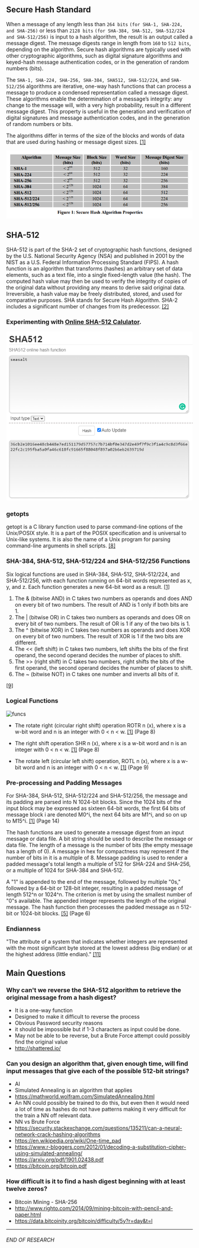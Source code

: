 ## Secure Hash Standard
When a message of any length less than `264 bits` `(for SHA-1, SHA-224, and SHA-256)` or less than `2128 bits` `(for SHA-384, SHA-512, SHA-512/224
and SHA-512/256)` is input to a hash algorithm, the result is an output called a message digest.
The message digests range in length from `160` to `512 bits`, depending on the algorithm. Secure
hash algorithms are typically used with other cryptographic algorithms, such as digital signature
algorithms and keyed-hash message authentication codes, or in the generation of random
numbers (bits).

The `SHA-1, SHA-224, SHA-256, SHA-384, SHA512, SHA-512/224`, and `SHA-512/256` algorithms are iterative, one-way hash
functions that can process a message to produce a condensed representation called a message
digest. These algorithms enable the determination of a message’s integrity: any change to the
message will, with a very high probability, result in a different message digest. This property is
useful in the generation and verification of digital signatures and message authentication codes,
and in the generation of random numbers or bits.

The algorithms differ in terms of the size of the blocks and words of data that are
used during hashing or message digest sizes. [[1]](https://nvlpubs.nist.gov/nistpubs/FIPS/NIST.FIPS.180-4.pdf)

[![SHA Properties](https://github.com/johnshields/SHA512-Calculator/blob/main/workings/images/SHA_properties%20.png?raw=true)](https://nvlpubs.nist.gov/nistpubs/FIPS/NIST.FIPS.180-4.pdf)


## SHA-512
SHA-512 is part of the SHA-2 set of cryptographic hash functions, designed by the U.S. National Security Agency (NSA) and published in 2001 by the NIST as a U.S. Federal Information Processing Standard (FIPS). A hash function is an algorithm that transforms (hashes) an arbitrary set of data elements, such as a text file, into a single fixed-length value (the hash). The computed hash value may then be used to verify the integrity of copies of the original data without providing any means to derive said original data. Irreversible, a hash value may be freely distributed, stored, and used for comparative purposes. SHA stands for Secure Hash Algorithm. SHA-2 includes a significant number of changes from its predecessor. [[2]](https://md5hashing.net/hash/sha512)

### Experimenting with [Online SHA-512 Calulator](https://emn178.github.io/online-tools/sha512.html).
[![Online SHA-512 Calulator](https://github.com/johnshields/SHA512-Calculator/blob/main/workings/images/SHA-512_online.png?raw=true)](https://emn178.github.io/online-tools/sha512.html)

### getopts
getopt is a C library function used to parse command-line options of the Unix/POSIX style. It is a part of the POSIX specification and is universal to Unix-like systems. It is also the name of a Unix program for parsing command-line arguments in shell scripts.
[[8]](https://g.co/kgs/aeVskU)

### SHA-384, SHA-512, SHA-512/224 and SHA-512/256 Functions
Six logical functions are used in SHA-384, SHA-512, SHA-512/224, and SHA-512/256, with each function running on 64-bit words represented as x, y, and z. Each function generates a new 64-bit word as a result. [[1]](https://nvlpubs.nist.gov/nistpubs/FIPS/NIST.FIPS.180-4.pdf)

1. The & (bitwise AND) in C takes two numbers as operands and does AND on every bit of two numbers. The result of AND is 1 only if both bits are 1.
2. The | (bitwise OR) in C takes two numbers as operands and does OR on every bit of two numbers. The result of OR is 1 if any of the two bits is 1.
3. The ^ (bitwise XOR) in C takes two numbers as operands and does XOR on every bit of two numbers. The result of XOR is 1 if the two bits are different.
4. The << (left shift) in C takes two numbers, left shifts the bits of the first operand, the second operand decides the number of places to shift.
5. The >> (right shift) in C takes two numbers, right shifts the bits of the first operand, the second operand decides the number of places to shift.
6. The ~ (bitwise NOT) in C takes one number and inverts all bits of it.

[[9]](https://www.geeksforgeeks.org/bitwise-operators-in-c-cpp/)

### Logical Functions
![funcs](https://user-images.githubusercontent.com/26766163/109554954-d9bea880-7acc-11eb-8464-cd5aea42efd6.png)

* The rotate right (circular right shift) operation ROTR n (x), where x is a w-bit word and n is an integer with 0 < n < w.  [[1]](https://www.nist.gov/publications/secure-hash-standard) (Page 8)


* The right shift operation SHR n (x), where x is a w-bit word and n is an integer with 0 < n < w. [[1]](https://www.nist.gov/publications/secure-hash-standard) (Page 8)

* The rotate left (circular left shift) operation, ROTL n (x), where x is a w-bit word and n is an integer with 0 < n < w.  [[1]](https://www.nist.gov/publications/secure-hash-standard) (Page 9)

### Pre-processing and Padding Messages
For SHA-384, SHA-512, SHA-512/224 and SHA-512/256, the message and its padding are
parsed into N 1024-bit blocks.  Since the 1024 bits of the input block may be
expressed as sixteen 64-bit words, the first 64 bits of message block i are denoted
M0^i, the next 64 bits are M1^i, and so on up to M15^i. [[1]](https://www.nist.gov/publications/secure-hash-standard) (Page 14)

The hash functions are used to generate a message digest from an input message or data file.
A bit string should be used to describe the message or data file.
The length of a message is the number of bits (the empty message has a length of 0).
A message in hex for compactness may represent if the number of bits in it is a multiple of 8.
Message padding is used to render a padded message's total length a multiple of 512 for SHA-224 and SHA-256, or a multiple of 1024 for SHA-384 and SHA-512.

A "1" is appended to the end of the message, followed by multiple "0s," followed by a 64-bit or 128-bit integer, resulting in a padded message of length 512^n or 1024^n.
The criterion is met by using the smallest number of "0"s available. The appended integer represents the length of the original message.
The hash function then processes the padded message as n 512-bit or 1024-bit blocks. [[5]](https://tools.ietf.org/pdf/rfc4634.pdf) (Page 6)

### Endianness
"The attribute of a system that indicates whether integers are represented with the most significant byte stored at the lowest address (big endian) or at the highest address (little endian)." [[11]](https://developer.ibm.com/technologies/systems/articles/au-endianc/)

## Main Questions
### Why can't we reverse the SHA-512 algorithm to retrieve the original message from a hash digest?
* It is a one-way function
* Designed to make it difficult to reverse the process
* Obvious Password security reasons
* it should be impossible but if 1-3 characters as input could be done.
* May not be able to be reverse, but a Brute Force attempt could possibly find the original value
* http://shattered.io/

### Can you design an algorithm that, given enough time, will find input messages that give each of the possible 512-bit strings?
* AI
* Simulated Annealing is an algorithm that applies
* https://mathworld.wolfram.com/SimulatedAnnealing.html
* An NN could possibly be trained to do this, but even then it would need a lot of time as hashes do not have patterns making it very difficult for the train a NN off relevant data.
* NN vs Brute Force
* https://security.stackexchange.com/questions/135211/can-a-neural-network-crack-hashing-algorithms
* https://en.wikipedia.org/wiki/One-time_pad
* https://www.r-bloggers.com/2012/01/decoding-a-substitution-cipher-using-simulated-annealing/
* https://arxiv.org/pdf/1901.02438.pdf
* https://bitcoin.org/bitcoin.pdf

### How difficult is it to find a hash digest beginning with at least twelve zeros?
* Bitcoin Mining - SHA-256
* http://www.righto.com/2014/09/mining-bitcoin-with-pencil-and-paper.html
* https://data.bitcoinity.org/bitcoin/difficulty/5y?r=day&t=l



***
###### END OF RESEARCH

